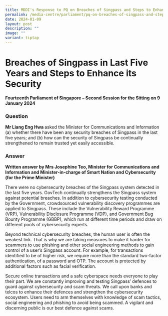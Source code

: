 ```yaml
---
title: MDDI's Response to PQ on Breaches of Singpass and Steps to Enhance Its Security
permalink: /media-centre/parliament/pq-on-breaches-of-singpass-and-steps-to-enhance-its-security/
date: 2024-01-09
layout: post
description: ""
image: ""
variant: tiptap
---
```

<h1>Breaches of Singpass in Last Five Years and Steps to Enhance its Security</h1><p><strong>Fourteenth Parliament of Singapore – Second Session for the Sitting on 9 January 2024</strong></p><h3>Question</h3><p><strong>Mr Liang Eng Hwa </strong>asked the Minister for Communications and Information (a) whether there have been any security breaches of Singpass in the last five years; and (b) how can the security of Singpass be continually strengthened to remain trusted yet easily accessible.</p><h3>Answer</h3><p><strong>Written answer by Mrs Josephine Teo, Minister for Communications and Information and Minister-in-charge of Smart Nation and Cybersecurity (for the Prime Minister)</strong></p><p>There were no cybersecurity breaches of the Singpass system detected in the last five years. GovTech continually strengthens the Singpass system against potential breaches. In addition to cybersecurity testing conducted by the Government, crowdsourced vulnerability discovery programmes are applied to Singpass. These include the Vulnerability Reward Programme (VRP), Vulnerability Disclosure Programme (VDP), and Government Bug Bounty Programme (GBBP), which run at different time periods and draw on different pools of cybersecurity experts.</p><p></p><p>Beyond technical cybersecurity breaches, the human user is often the weakest link. That is why we are taking measures to make it harder for scammers to use phishing and other social engineering methods to gain control of a user’s Singpass account. For example, for transactions identified to be of higher risk, we require more than the standard two-factor authentication, of a password and OTP. The account is protected by additional factors such as facial verification.&nbsp;</p><p></p><p>Secure online transactions and a safe cyberspace needs everyone to play their part. We are constantly improving and testing Singpass’ defences to guard against cybersecurity and scam threats. We call upon banks and telcos to enhance their defences and strengthen the cybersecurity ecosystem. Users need to arm themselves with knowledge of scam tactics, social engineering and phishing to avoid being scammed. A vigilant and discerning public is our best defence against scams.&nbsp;</p>